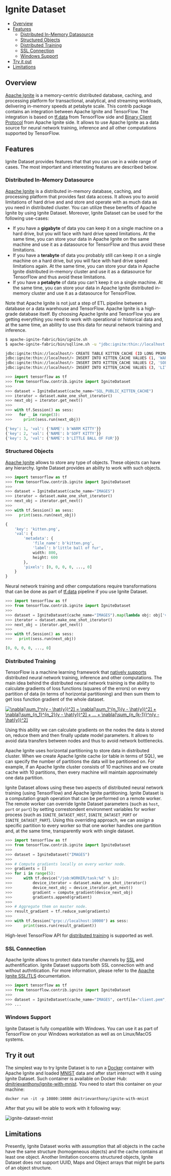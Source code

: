 # Ignite Dataset

- [Overview](#overview)
- [Features](#features)
  * [Distributed In-Memory Datasource](#distributed-in-memory-datasource)
  * [Structured Objects](#structured-objects)
  * [Distributed Training](#distributed-training)
  * [SSL Connection](#ssl-connection)
  * [Windows Support](#windows-support)
- [Try it out](#try-it-out)
- [Limitations](#limitations)

## Overview

[Apache Ignite](https://ignite.apache.org/) is a memory-centric distributed database, caching, and processing platform for
transactional, analytical, and streaming workloads, delivering in-memory speeds at petabyte scale. This contrib package contains an integration between Apache Ignite and TensorFlow. The integration is based on [tf.data](https://www.tensorflow.org/api_docs/python/tf/data) from TensorFlow side and [Binary Client Protocol](https://apacheignite.readme.io/v2.6/docs/binary-client-protocol) from Apache Ignite side. It allows to use Apache Ignite as a data source for neural network training, inference and all other computations supported by TensorFlow. 

## Features

Ignite Dataset provides features that that you can use in a wide range of cases. The most important and interesting features are described below.

### Distributed In-Memory Datasource
[Apache Ignite](https://ignite.apache.org/) is a distributed in-memory database, caching, and processing platform that provides fast data access. It allows you to avoid limitations of hard drive and and store and operate with as much data as you need in distributed cluster. You can utilize
these benefits of Apache Ignite by using Ignite Dataset. Moreover, Ignite Dataset can be used for the following use-cases:
- If you have a **gigabyte** of data you can keep it on a single machine on a hard drive, but you will face with hard drive speed limitations. At the same time, you can store your data in Apache Ignite on the same machine and use it as a datasource for TensorFlow and thus avoid these limitations.
- If you have a **terabyte** of data you probably still can keep it on a single machine on a hard drive, but you will face with hard drive speed limitations again. At the same time, you can store your data in Apache Ignite distributed in-memory cluster and use it as a datasource for TensorFlow and thus avoid these limitations.
- If you have a **petabyte** of data you can't keep it on a single machine. At the same time, you can store your data in Apache Ignite distributed in-memory cluster and use it as a datasource for TensorFlow.

Note that Apache Ignite is not just a step of ETL pipeline between a database or a data warehouse and TensorFlow. Apache Ignite is a high-grade database itself. By choosing Apache Ignite and TensorFlow you are getting everything you need to work with operational or historical data and, at the same time, an ability to use this data for neural network training and inference.

```bash
$ apache-ignite-fabric/bin/ignite.sh
$ apache-ignite-fabric/bin/sqlline.sh -u "jdbc:ignite:thin://localhost:10800/"

jdbc:ignite:thin://localhost/> CREATE TABLE KITTEN_CACHE (ID LONG PRIMARY KEY, NAME VARCHAR);
jdbc:ignite:thin://localhost/> INSERT INTO KITTEN_CACHE VALUES (1, 'WARM KITTY');
jdbc:ignite:thin://localhost/> INSERT INTO KITTEN_CACHE VALUES (2, 'SOFT KITTY');
jdbc:ignite:thin://localhost/> INSERT INTO KITTEN_CACHE VALUES (3, 'LITTLE BALL OF FUR');
```

```python
>>> import tensorflow as tf
>>> from tensorflow.contrib.ignite import IgniteDataset
>>> 
>>> dataset = IgniteDataset(cache_name="SQL_PUBLIC_KITTEN_CACHE")
>>> iterator = dataset.make_one_shot_iterator()
>>> next_obj = iterator.get_next()
>>>
>>> with tf.Session() as sess:
>>>   for _ in range(3):
>>>     print(sess.run(next_obj))

{'key': 1, 'val': {'NAME': b'WARM KITTY'}}
{'key': 2, 'val': {'NAME': b'SOFT KITTY'}}
{'key': 3, 'val': {'NAME': b'LITTLE BALL OF FUR'}}
```

### Structured Objects
[Apache Ignite](https://ignite.apache.org/) allows to store any type of objects. These objects can have any hierarchy. Ignite Dataset provides an ability to work with such objects.

```python
>>> import tensorflow as tf
>>> from tensorflow.contrib.ignite import IgniteDataset
>>> 
>>> dataset = IgniteDataset(cache_name="IMAGES")
>>> iterator = dataset.make_one_shot_iterator()
>>> next_obj = iterator.get_next()
>>>
>>> with tf.Session() as sess:
>>>   print(sess.run(next_obj))

{
    'key': 'kitten.png', 
    'val': {
        'metadata': {
            'file_name': b'kitten.png',
            'label': b'little ball of fur',
            width: 800, 
            height: 600
        }, 
        'pixels': [0, 0, 0, 0, ..., 0]
    }
}
```
 Neural network training and other computations require transformations that can be done as part of [tf.data](https://www.tensorflow.org/api_docs/python/tf/data) pipeline if you use Ignite Dataset.

```python
>>> import tensorflow as tf
>>> from tensorflow.contrib.ignite import IgniteDataset
>>> 
>>> dataset = IgniteDataset(cache_name="IMAGES").map(lambda obj: obj['val']['pixels'])
>>> iterator = dataset.make_one_shot_iterator()
>>> next_obj = iterator.get_next()
>>>
>>> with tf.Session() as sess:
>>>   print(sess.run(next_obj))

[0, 0, 0, 0, ..., 0]
```

### Distributed Training

TensorFlow is a machine learning framework that [natively supports](https://www.tensorflow.org/deploy/distributed) distributed neural network training, inference and other computations. The main idea behind the distributed neural network training is the ability to calculate gradients of loss functions (squares of the errors) on every partition of data (in terms of horizontal partitioning) and then sum them to get loss function gradient of the whole dataset. 

<a href="https://www.codecogs.com/eqnedit.php?latex=\nabla[\sum_1^n(y&space;-&space;\hat{y})^2]&space;=&space;\nabla[\sum_1^{n_1}(y&space;-&space;\hat{y})^2]&space;&plus;&space;\nabla[\sum_{n_1}^{n_2}(y&space;-&space;\hat{y})^2]&space;&plus;&space;...&space;&plus;&space;\nabla[\sum_{n_{k-1}}^n(y&space;-&space;\hat{y})^2]" target="_blank"><img src="https://latex.codecogs.com/gif.latex?\nabla[\sum_1^n(y&space;-&space;\hat{y})^2]&space;=&space;\nabla[\sum_1^{n_1}(y&space;-&space;\hat{y})^2]&space;&plus;&space;\nabla[\sum_{n_1}^{n_2}(y&space;-&space;\hat{y})^2]&space;&plus;&space;...&space;&plus;&space;\nabla[\sum_{n_{k-1}}^n(y&space;-&space;\hat{y})^2]" title="\nabla[\sum_1^n(y - \hat{y})^2] = \nabla[\sum_1^{n_1}(y - \hat{y})^2] + \nabla[\sum_{n_1}^{n_2}(y - \hat{y})^2] + ... + \nabla[\sum_{n_{k-1}}^n(y - \hat{y})^2]" /></a>

Using this ability we can calculate gradients on the nodes the data is stored on, reduce them and then finally update model parameters. It allows to avoid data transfers between nodes and thus to avoid network bottlenecks.

Apache Ignite uses horizontal partitioning to store data in distributed cluster. When we create Apache Ignite cache (or table in terms of SQL), we can specify the number of partitions the data will be partitioned on. For example, if an Apache Ignite cluster consists of 10 machines and we create cache with 10 partitions, then every machine will maintain approximately one data partition.

Ignite Dataset allows using these two aspects of distributed neural network training (using TensorFlow) and Apache Ignite partitioning. Ignite Dataset is a computation graph operation that can be performed on a remote worker. The remote worker can override Ignite Dataset parameters (such as `host`, `port` or `part`) by setting correstondent environment variables for worker process (such as `IGNITE_DATASET_HOST`, `IGNITE_DATASET_PORT` or `IGNITE_DATASET_PART`). Using this overriding approach, we can assign a specific partition to every worker so that one worker handles one partition and, at the same time, transparently work with single dataset.

```python
>>> import tensorflow as tf
>>> from tensorflow.contrib.ignite import IgniteDataset
>>> 
>>> dataset = IgniteDataset("IMAGES")
>>>
>>> # Compute gradients locally on every worker node.
>>> gradients = []    
>>> for i in range(5):
>>>     with tf.device("/job:WORKER/task:%d" % i):
>>>         device_iterator = dataset.make_one_shot_iterator()
>>>         device_next_obj = device_iterator.get_next()
>>>         gradient = compute_gradient(device_next_obj)
>>>         gradients.append(gradient)        
>>>        
>>> # Aggregate them on master node.
>>> result_gradient = tf.reduce_sum(gradients)
>>>
>>> with tf.Session("grpc://localhost:10000") as sess:
>>>     print(sess.run(result_gradient))
```

High-level TensorFlow API for [distributed training](https://www.tensorflow.org/api_docs/python/tf/contrib/distribute/DistributionStrategy) is supported as well. 

### SSL Connection

Apache Ignite allows to protect data transfer channels by [SSL](https://en.wikipedia.org/wiki/Transport_Layer_Security) and authentification. Ignite Dataset supports both SSL connection with and without authntication. For more information, please refer to the [Apache Ignite SSL/TLS](https://apacheignite.readme.io/docs/ssltls) documentation.

```python
>>> import tensorflow as tf
>>> from tensorflow.contrib.ignite import IgniteDataset
>>> 
>>> dataset = IgniteDataset(cache_name="IMAGES", certfile="client.pem", cert_password="password", username="ignite", password="ignite")
>>> ...
```

### Windows Support

Ignite Dataset is fully compatible with Windows. You can use it as part of TensorFlow on your Windows workstation as well as on Linux/MacOS systems.

## Try it out

The simplest way to try Ignite Dataset is to run a [Docker](https://www.docker.com/) container with Apache Ignite and loaded [MNIST](http://yann.lecun.com/exdb/mnist/) data and after start interruct with it using Ignite Dataset. Such container is available on Docker Hub: [dmitrievanthony/ignite-with-mnist](https://hub.docker.com/r/dmitrievanthony/ignite-with-mnist/). You need to start this container on your machine:

```
docker run -it -p 10800:10800 dmitrievanthony/ignite-with-mnist
```

After that you will be able to work with it following way:

![ignite-dataset-mnist](https://s3.amazonaws.com/helloworld23423423ew23/ignite-dataset-mnist.png "Ignite Dataset Mnist")

## Limitations

Presently, Ignite Dataset works with assumption that all objects in the cache have the same structure (homogeneous objects) and the cache contains at least one object. Another limitation concerns structured objects, Ignite Dataset does not support UUID, Maps and Object arrays that might be parts of an object structure.
